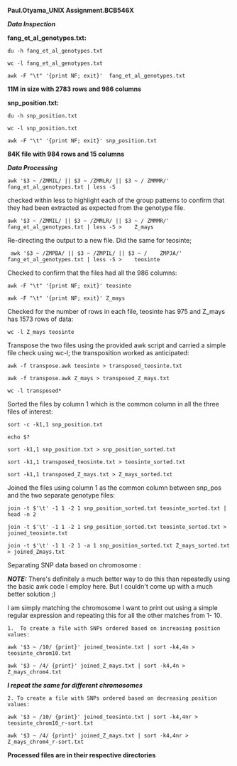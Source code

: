 **Paul.Otyama_UNIX Assignment.BCB546X**

**_Data Inspection_**

**fang_et_al_genotypes.txt:**

	du -h fang_et_al_genotypes.txt

	wc -l fang_et_al_genotypes.txt

	awk -F "\t" '{print NF; exit}' 	fang_et_al_genotypes.txt

**11M in size with 2783 rows and 986 columns**

**snp_position.txt:**
	
	du -h snp_position.txt

	wc -l snp_position.txt 

	awk -F "\t" '{print NF; exit}' snp_position.txt

**84K file with 984 rows and 15 columns**

**_Data Processing_**

	awk '$3 ~ /ZMMIL/ || $3 ~ /ZMMLR/ || $3 ~ /	ZMMMR/' fang_et_al_genotypes.txt | less -S 

checked within less to highlight each of the group patterns to confirm that they had been extracted as expected from the genotype file.

	awk '$3 ~ /ZMMIL/ || $3 ~ /ZMMLR/ || $3 ~ /	ZMMMR/' fang_et_al_genotypes.txt | less -S > 	Z_mays

Re-directing the output to a new file. Did the same for teosinte;

	 awk '$3 ~ /ZMPBA/ || $3 ~ /ZMPIL/ || $3 ~ /	ZMPJA/' fang_et_al_genotypes.txt | less -S > 	teosinte

Checked to confirm that the files had all the 986 columns:

	awk -F "\t" '{print NF; exit}' teosinte

	awk -F "\t" '{print NF; exit}' Z_mays

Checked for the number of rows in each file, teosinte has 975 and Z_mays has 1573 rows of data:

	wc -l Z_mays teosinte
	
Transpose the two files using the provided awk script and carried a simple file check using wc-l; the transposition worked as anticipated:

	awk -f transpose.awk teosinte > transposed_teosinte.txt

	awk -f transpose.awk Z_mays > transposed_Z_mays.txt
	
	wc -l transposed* 
	
Sorted the files by column 1 which is the common column in all the three files of interest:

	sort -c -k1,1 snp_position.txt

	echo $?

	sort -k1,1 snp_position.txt > snp_position_sorted.txt

	sort -k1,1 transposed_teosinte.txt > teosinte_sorted.txt

	sort -k1,1 transposed_Z_mays.txt > Z_mays_sorted.txt
	
	
Joined the files using column 1 as the common column between snp_pos and the two separate genotype files:

	join -t $'\t' -1 1 -2 1 snp_position_sorted.txt teosinte_sorted.txt | head -n 2
	
	join -t $'\t' -1 1 -2 1 snp_position_sorted.txt teosinte_sorted.txt > joined_teosinte.txt
	
	join -t $'\t' -1 1 -2 1 -a 1 snp_position_sorted.txt Z_mays_sorted.txt > joined_Zmays.txt


Separating SNP data based on chromosome 
:

**_NOTE:_** There's definitely a much better way to do this than repeatedly using the basic awk code I employ here. But I couldn't come up with a much better solution ;)


I am simply matching the chromosome I want to print out using a simple regular expression and repeating this for all the other matches from 1- 10.
		
	1.	To create a file with SNPs ordered based on increasing position values:
	
	awk '$3 ~ /10/ {print}' joined_teosinte.txt | sort -k4,4n > teosinte_chrom10.txt
	
	awk '$3 ~ /4/ {print}' joined_Z_mays.txt | sort -k4,4n > Z_mays_chrom4.txt

**_I repeat the same for different chromosomes_**


	2. To create a file with SNPs ordered based on decreasing position values:

	awk '$3 ~ /10/ {print}' joined_teosinte.txt | sort -k4,4nr > teosinte_chrom10_r-sort.txt

	awk '$3 ~ /4/ {print}' joined_Z_mays.txt | sort -k4,4nr > Z_mays_chrom4_r-sort.txt



**Processed files are in their respective directories**

	
	